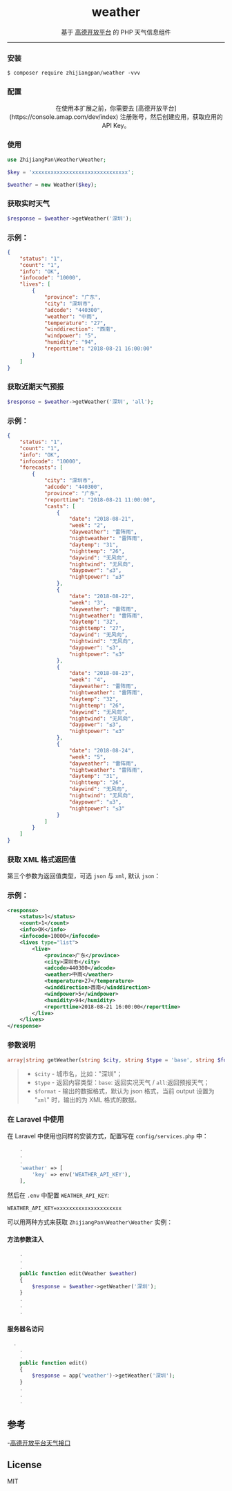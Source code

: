 <h1 align="center"> weather </h1>

<p align="center">基于 <a target=_blank href="https://console.amap.com/dev/index">高德开放平台</a> 的 PHP 天气信息组件</p>

____
### 安装

```shell
$ composer require zhijiangpan/weather -vvv
```

### 配置

<p align="center">在使用本扩展之前，你需要去 [高德开放平台](https://console.amap.com/dev/index) 注册账号，然后创建应用，获取应用的 API Key。</p>

### 使用

```php
use ZhijiangPan\Weather\Weather;

$key = 'xxxxxxxxxxxxxxxxxxxxxxxxxxxxxxx';

$weather = new Weather($key);
```

### 获取实时天气
```php
$response = $weather->getWeather('深圳');
```
### 示例：
```json
{
    "status": "1",
    "count": "1",
    "info": "OK",
    "infocode": "10000",
    "lives": [
        {
            "province": "广东",
            "city": "深圳市",
            "adcode": "440300",
            "weather": "中雨",
            "temperature": "27",
            "winddirection": "西南",
            "windpower": "5",
            "humidity": "94",
            "reporttime": "2018-08-21 16:00:00"
        }
    ]
}
```
### 获取近期天气预报
```php
$response = $weather->getWeather('深圳', 'all');
```

### 示例：
```json
{
    "status": "1", 
    "count": "1", 
    "info": "OK", 
    "infocode": "10000", 
    "forecasts": [
        {
            "city": "深圳市", 
            "adcode": "440300", 
            "province": "广东", 
            "reporttime": "2018-08-21 11:00:00", 
            "casts": [
                {
                    "date": "2018-08-21", 
                    "week": "2", 
                    "dayweather": "雷阵雨", 
                    "nightweather": "雷阵雨", 
                    "daytemp": "31", 
                    "nighttemp": "26", 
                    "daywind": "无风向", 
                    "nightwind": "无风向", 
                    "daypower": "≤3", 
                    "nightpower": "≤3"
                }, 
                {
                    "date": "2018-08-22", 
                    "week": "3", 
                    "dayweather": "雷阵雨", 
                    "nightweather": "雷阵雨", 
                    "daytemp": "32", 
                    "nighttemp": "27", 
                    "daywind": "无风向", 
                    "nightwind": "无风向", 
                    "daypower": "≤3", 
                    "nightpower": "≤3"
                }, 
                {
                    "date": "2018-08-23", 
                    "week": "4", 
                    "dayweather": "雷阵雨", 
                    "nightweather": "雷阵雨", 
                    "daytemp": "32", 
                    "nighttemp": "26", 
                    "daywind": "无风向", 
                    "nightwind": "无风向", 
                    "daypower": "≤3", 
                    "nightpower": "≤3"
                }, 
                {
                    "date": "2018-08-24", 
                    "week": "5", 
                    "dayweather": "雷阵雨", 
                    "nightweather": "雷阵雨", 
                    "daytemp": "31", 
                    "nighttemp": "26", 
                    "daywind": "无风向", 
                    "nightwind": "无风向", 
                    "daypower": "≤3", 
                    "nightpower": "≤3"
                }
            ]
        }
    ]
}
```

### 获取 XML 格式返回值

第三个参数为返回值类型，可选 `json` 与 `xml`, 默认 `json`：

### 示例：
```xml
<response>
    <status>1</status>
    <count>1</count>
    <info>OK</info>
    <infocode>10000</infocode>
    <lives type="list">
        <live>
            <province>广东</province>
            <city>深圳市</city>
            <adcode>440300</adcode>
            <weather>中雨</weather>
            <temperature>27</temperature>
            <winddirection>西南</winddirection>
            <windpower>5</windpower>
            <humidity>94</humidity>
            <reporttime>2018-08-21 16:00:00</reporttime>
        </live>
    </lives>
</response>
```

### 参数说明
```php
array|string getWeather(string $city, string $type = 'base', string $format = 'json')
```

> - `$city` - 城市名，比如："深圳"；
> - `$type` - 返回内容类型：`base`: 返回实况天气 / `all`:返回预报天气；
> - `$format` - 输出的数据格式，默认为 json 格式，当前 output 设置为 "`xml`" 时，输出的为 XML 格式的数据。

### 在 Laravel 中使用

在 Laravel 中使用也同样的安装方式，配置写在 `config/services.php` 中：
```php
    .
    .
    .
    'weather' => [
		'key' => env('WEATHER_API_KEY'),
    ],
```

然后在 `.env` 中配置 `WEATHER_API_KEY`:

```dotenv
WEATHER_API_KEY=xxxxxxxxxxxxxxxxxxxxx
```

可以用两种方式来获取 `ZhijiangPan\Weather\Weather` 实例：

#### 方法参数注入

```php
    .
	.
	.
	public function edit(Weather $weather) 
	{
		$response = $weather->getWeather('深圳');
	}
	.
	.
	.
```

#### 服务器名访问

```php
  .
	.
	.
	public function edit() 
	{
		$response = app('weather')->getWeather('深圳');
	}
	.
	.
	.
```

## 参考

-[高德开放平台天气接口](https://lbs.amap.com/api/webservice/guide/api/weatherinfo/)

## License

MIT
